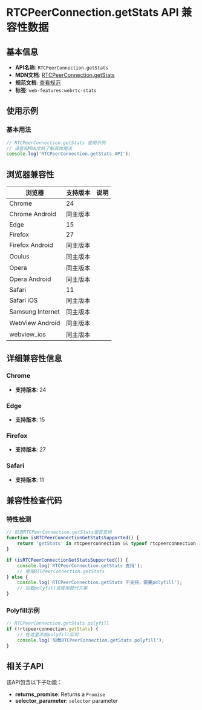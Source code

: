 # RTCPeerConnection.getStats API 兼容性数据

## 基本信息

- **API名称**: `RTCPeerConnection.getStats`
- **MDN文档**: [RTCPeerConnection.getStats](https://developer.mozilla.org/docs/Web/API/RTCPeerConnection/getStats)
- **规范文档**: [查看规范](https://w3c.github.io/webrtc-pc/#widl-RTCPeerConnection-getStats-Promise-RTCStatsReport--MediaStreamTrack-selector)
- **标签**: `web-features:webrtc-stats`

## 使用示例

### 基本用法

```javascript
// RTCPeerConnection.getStats 使用示例
// 请查阅MDN文档了解具体用法
console.log('RTCPeerConnection.getStats API');
```

## 浏览器兼容性

| 浏览器 | 支持版本 | 说明 |
|--------|----------|------|
| Chrome | 24 |  |
| Chrome Android | 同主版本 |  |
| Edge | 15 |  |
| Firefox | 27 |  |
| Firefox Android | 同主版本 |  |
| Oculus | 同主版本 |  |
| Opera | 同主版本 |  |
| Opera Android | 同主版本 |  |
| Safari | 11 |  |
| Safari iOS | 同主版本 |  |
| Samsung Internet | 同主版本 |  |
| WebView Android | 同主版本 |  |
| webview_ios | 同主版本 |  |

## 详细兼容性信息

### Chrome

- **支持版本**: 24

### Edge

- **支持版本**: 15

### Firefox

- **支持版本**: 27

### Safari

- **支持版本**: 11

## 兼容性检查代码

### 特性检测

```javascript
// 检查RTCPeerConnection.getStats是否支持
function isRTCPeerConnectionGetStatsSupported() {
    return 'getStats' in rtcpeerconnection && typeof rtcpeerconnection.getStats === 'function';
}

if (isRTCPeerConnectionGetStatsSupported()) {
    console.log('RTCPeerConnection.getStats 支持');
    // 使用RTCPeerConnection.getStats
} else {
    console.log('RTCPeerConnection.getStats 不支持，需要polyfill');
    // 加载polyfill或使用替代方案
}
```

### Polyfill示例

```javascript
// RTCPeerConnection.getStats polyfill
if (!rtcpeerconnection.getStats) {
    // 在这里添加polyfill实现
    console.log('加载RTCPeerConnection.getStats polyfill');
}
```

## 相关子API

该API包含以下子功能：

- **returns_promise**: Returns a `Promise`
- **selector_parameter**: `selector` parameter


